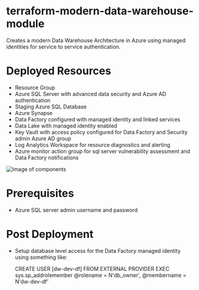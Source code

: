 # terraform-modern-data-warehouse-module

Creates a modern Data Warehouse Architecture in Azure using managed identities for service to service authentication.

# Deployed Resources
* Resource Group
* Azure SQL Server with advanced data security and Azure AD authentication
* Staging Azure SQL Database
* Azure Synapse
* Data Factory configured with managed identity and linked services
* Data Lake with managed identity enabled
* Key Vault with access policy configured for Data Factory and Security admin Azure AD group
* Log Analytics Workspace for resource diagnostics and alerting
* Azure monitor action group for sql server vulnerability assessment and Data Factory notifications


![Image of components](URL)

# Prerequisites
* Azure SQL server admin username and password

# Post Deployment
* Setup database level access for the Data Factory managed identity using something like:
  
    CREATE USER [dw-dev-df] FROM EXTERNAL PROVIDER
    EXEC sys.sp_addrolemember @rolename = N'db_owner', @membername = N'dw-dev-df'
